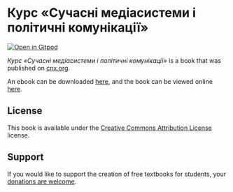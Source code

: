 # Курс «Сучасні медіасистеми і політичні комунікації»

[![Open in Gitpod](https://gitpod.io/button/open-in-gitpod.svg)](https://gitpod.io/from-referrer/)

_Курс «Сучасні медіасистеми і політичні комунікації»_ is a book that was published on [cnx.org](https://cnx.org/).

An ebook can be downloaded [here](https://github.com/cnx-user-books/cnxbook-kurs-suchasni-mediasistemi-i-politichni-komunikatsiyi/releases/latest), and the book can be viewed online [here](https://github.com/cnx-user-books/cnxbook-kurs-suchasni-mediasistemi-i-politichni-komunikatsiyi/releases/latest).

## License
This book is available under the [Creative Commons Attribution License](./LICENSE) license.

## Support
If you would like to support the creation of free textbooks for students, your [donations are welcome](https://riceconnect.rice.edu/donation/support-openstax-banner).
